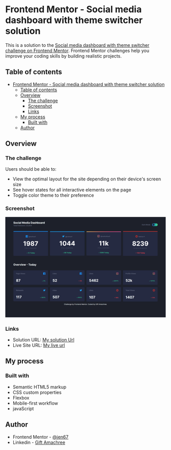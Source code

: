 # Frontend Mentor - Social media dashboard with theme switcher solution

This is a solution to the [Social media dashboard with theme switcher challenge on Frontend Mentor](https://www.frontendmentor.io/challenges/social-media-dashboard-with-theme-switcher-6oY8ozp_H). Frontend Mentor challenges help you improve your coding skills by building realistic projects.

## Table of contents

- [Frontend Mentor - Social media dashboard with theme switcher solution](#frontend-mentor---social-media-dashboard-with-theme-switcher-solution)
  - [Table of contents](#table-of-contents)
  - [Overview](#overview)
    - [The challenge](#the-challenge)
    - [Screenshot](#screenshot)
    - [Links](#links)
  - [My process](#my-process)
    - [Built with](#built-with)
  - [Author](#author)

## Overview

### The challenge

Users should be able to:

- View the optimal layout for the site depending on their device's screen size
- See hover states for all interactive elements on the page
- Toggle color theme to their preference

### Screenshot

![My Destop design](./design/dark-theme-desktop-view.png)

### Links

- Solution URL: [My solution Url](https://github.com/jen67/hosting/tree/main/social-Media-dark-and-light-theme)
- Live Site URL: [My live url](https://jen67.github.io/hosting\social-Media-dark-and-light-theme/index.html)

## My process

### Built with

- Semantic HTML5 markup
- CSS custom properties
- Flexbox
- Mobile-first workflow
- javaScript

## Author

- Frontend Mentor - [@jen67](https://www.frontendmentor.io/profile/jen67)
- Linkedin - [Gift Amachree](https://www.linkedin.com/in/gift-amachree-8a523623b/)
